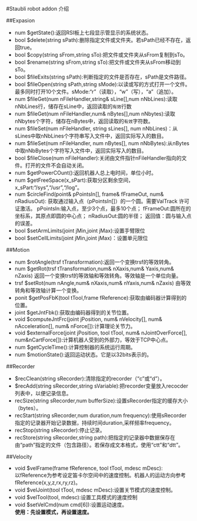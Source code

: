 #Staubli robot addon 介绍

##Expasion
* num $getState():返回RSI板上七段显示管显示的系统状态。
* bool $delete(string sPath):删除指定文件或文件夹。若sPath已经不存在，返回true。
* bool $copy(string sFrom,string sTo):把文件或文件夹从sFrom复制到sTo。
* bool $rename(string sFrom,string sTo):把文件或文件夹从sFrom移动到sTo。
* bool $fileExits(string sPath):判断指定的文件是否存在，sPath是文件路径。
* bool $fileOpen(string sPath,string sMode):以读或写的方式打开一个文件。最多同时打开10个文件。sMode:“r”（读取），“w”（写），“a”（追加）。
* num $fileGet(num nFileHandler,string& sLine[],num nNbLines):读取nNbLines行，储存在sLine中，返回读取的`有效`行数
* num $fileGet(num nFileHandler,num& nBytes[],num nNbytes):读取nNbytes个字符，储存在nBytes中，返回读取的`有效`字符数。
* num $fileSet(num nFileHandler, string sLines[], num nNbLines)：从sLines中取nNbLines个字符串写入文件中，返回实际写入的数目。
* num $fileSet(num nFileHandler, num nBytes[], num nNbBytes):从nBytes中取nNbBytes个字符写入文件中，返回实际写入的数目。
* bool $fileClose(num nFileHandler):关闭由文件指针nFileHandler指向的文件。打开的文件不会自动关闭。
* num $getPowerCOunt():返回机器人总上电时间，单位小时。
* num $getFreeSpace(x_sPart):获取分区剩余空间，x_sPart:“/sys”,“/usr”,“/log”。
* num $circleFind(point& pPointsIn[], frame& fFrameOut, num& nRadiusOut):
获取通过输入点（pPointsIn[]）的一个圆。需要ValTrack 许可证激活。
pPointsIn:输入点，至少3个点，最多10个点；
fFrameOut:圆所在的坐标系，其原点即圆的中心点；
nRadiusOut:圆的半径；
返回值：圆与输入点的误差。
* bool $setArmLimits(joint jMin,joint jMax):设置手臂限位
* bool $setCellLimits(joint jMin,joint jMax)：设置单元限位

##Motion
* num $rotAngle(trsf tTransformation):返回一个变换trsf的等效转角。
* num $getRot(trsf tTransformation,num& nXaxis,num& Yaxis,num& nZaxis)
返回一个变换trsf的等效轴和等效转角。等效轴是一个单位向量。
* trsf $setRot(num nAngle,num& nXaxis,num& nYaxis,num& nZaxis)
由等效转角和等效轴计算一个变换。
* ponit $getPosFbK(tool tTool,frame fReference):获取由编码器计算得到的位置。
* joint $getJntFbk():获取由编码器得到的关节位置。
* void $computeJntFrc(joint jPosition, num& nVelocity[], num& nAcceleration[], num& nForce[]):计算理论关节力。
* void $externalForce(joint jPosition, tool tTool, num& nJointOverForce[], num&nCartForce[]):计算机器人受到的外部力，等效于TCP中心点。
* num $getCycleTime():计算控制器的系统运行周期。
* num $motionState():返回运动状态。它是以32bits表示的。


##Recorder
* $recClean(string sRecorder):清除指定的recorder（“c”或“d”）。
* $recAdd(string sRecorder,string sVariable):把recorder变量放入recocder列表中，以便记录信息。
* recSize(string sRecorder,num bufferSize):设置sRecorder指定的缓存大小（bytes）。
* recStart(string sRecorder,num  duration,num frequency):使用sRecorder指定的记录器开始记录数据，持续时间duration,采样频率frequency。
* recStop(string sRecorder):停止记录。
* recStore(string sRecorder,string path):把指定的记录器中数据保存在由“path”指定的文件（包含路径）。若保存成文本格式，使用“ctt”和“dtt”。


##Velocity
* void $velFrame(frame fReference, tool tTool, mdesc mDesc):  
以fReference为参考设定笛卡尔空间中的速度控制。机器人的运动方向参考fReference(x,y,z,rx,ry,rz)。
* void $velJoint(tool tTool, mdesc mDesc):设置关节模式的速度控制。
* void $velTool(tool, mdesc):设置工具模式的速度控制
* void $setVelCmd(num cmd[6]):设置运动速度。  
**使用：先设置模式，再设置速度。**


